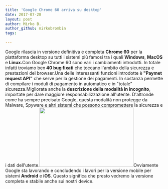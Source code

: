 ```yaml
---
title: 'Google Chrome 60 arriva su desktop'
date: 2017-07-28
layout: post
author: Mirko B.
author_github: mirkobrombin
tags:

---
```

Google rilascia in versione definitiva e completa <strong>Chrome 60</strong> per la piattaforma desktop su tutti i sistemi più famosi tra i quali <strong>Windows</strong>, <strong>MacOS</strong> e <strong>Linux.</strong>Con Google Chrome 60 sono vari i cambiamenti introdotti. In totale infatti troviamo ben<strong> 40 bug fixati</strong> che toccano l'ambito della sicurezza e prestazioni del browser.Una delle interessanti funzioni introdotte è<strong> "Paymet request API"</strong> che serve per la gestione dei pagamenti. In sostanza permette di compilare i moduli di pagamento in automatico e in "totale" sicurezza.Migliorata anche la <strong>descrizione della modalità in incognito</strong>, importate per dare maggiore responsabilizzazione all'utente. D'altronde come ha sempre precisato Google, questa modalità non protegge da Malware, Spyware e altri sistemi che possono compromettere la sicurezza e i dati dell'utente.<img class="size-medium wp-image-1129 aligncenter size-full wp-image-68" src="https://linuxhub.it/wordpress/wp-content/uploads/2017/07/Chrome-60-300x189.jpg" alt="" width="300" height="189" />Ovviamente Google sta lavorando e concludendo i lavori per la versione mobile per sistemi <strong>Android</strong> e <strong>iOS</strong>. Questo significa che presto vedremo la versione completa e stabile anche sui nostri device.&nbsp;